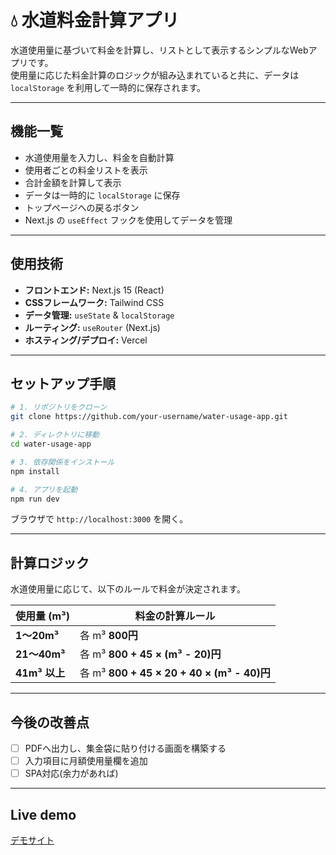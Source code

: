 # 💧 水道料金計算アプリ

水道使用量に基づいて料金を計算し、リストとして表示するシンプルなWebアプリです。  
使用量に応じた料金計算のロジックが組み込まれていると共に、データは `localStorage` を利用して一時的に保存されます。

---
## 機能一覧
- 水道使用量を入力し、料金を自動計算
- 使用者ごとの料金リストを表示
- 合計金額を計算して表示
- データは一時的に `localStorage` に保存
- トップページへの戻るボタン
- Next.js の `useEffect` フックを使用してデータを管理

---
## 使用技術
- **フロントエンド:** Next.js 15 (React)
- **CSSフレームワーク:** Tailwind CSS
- **データ管理:** `useState` & `localStorage`
- **ルーティング:** `useRouter` (Next.js)
- **ホスティング/デプロイ:** Vercel

---
## セットアップ手順
```bash
# 1. リポジトリをクローン
git clone https://github.com/your-username/water-usage-app.git

# 2. ディレクトリに移動
cd water-usage-app

# 3. 依存関係をインストール
npm install

# 4. アプリを起動
npm run dev
```
ブラウザで `http://localhost:3000` を開く。

---
## 計算ロジック
水道使用量に応じて、以下のルールで料金が決定されます。

| 使用量 (m³) | 料金の計算ルール |
|------------|----------------|
| **1～20m³** | 各 m³ **800円** |
| **21～40m³** | 各 m³ **800 + 45 × (m³ - 20)円** |
| **41m³ 以上** | 各 m³ **800 + 45 × 20 + 40 × (m³ - 40)円** |

---
## 今後の改善点
- [ ] PDFへ出力し、集金袋に貼り付ける画面を構築する
- [ ] 入力項目に月額使用量欄を追加
- [ ] SPA対応(余力があれば)

---
## Live demo

[デモサイト](https://water-meter-app-fawn.vercel.app/)